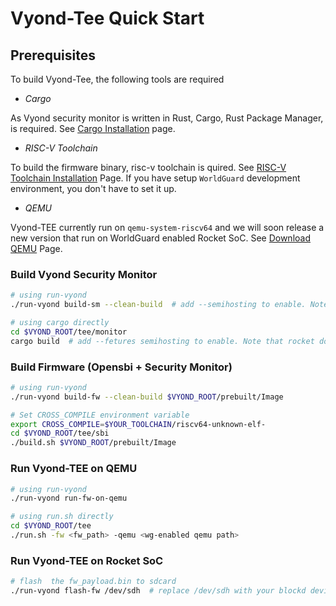 # Vyond-Tee Quick Start

## Prerequisites
To build Vyond-Tee, the following tools are required
- _*Cargo*_

As Vyond security monitor is written in Rust, Cargo, Rust Package Manager, is required. See [Cargo Installation](https://doc.rust-lang.org/cargo/getting-started/installation.html) page.

- _*RISC-V Toolchain*_

To build the firmware binary, risc-v toolchain is quired. See [RISC-V Toolchain Installation](https://bernardnongpoh.github.io/posts/riscv) Page. If you have setup `WorldGuard` development environment, you don't have to set it up.

- _*QEMU*_

Vyond-TEE currently run on `qemu-system-riscv64` and we will soon release a new version that run on WorldGuard enabled Rocket SoC. See [Download QEMU](https://www.qemu.org/download/) Page.

### Build Vyond Security Monitor
```sh
# using run-vyond
./run-vyond build-sm --clean-build  # add --semihosting to enable. Note that rocket doesn't support semihosting.
```
```sh
# using cargo directly
cd $VYOND_ROOT/tee/monitor
cargo build  # add --fetures semihosting to enable. Note that rocket doesn't support semihosting.
```

### Build Firmware (Opensbi + Security Monitor)
```sh
# using run-vyond
./run-vyond build-fw --clean-build $VYOND_ROOT/prebuilt/Image
```
```sh
# Set CROSS_COMPILE environment variable 
export CROSS_COMPILE=$YOUR_TOOLCHAIN/riscv64-unknown-elf-
cd $VYOND_ROOT/tee/sbi
./build.sh $VYOND_ROOT/prebuilt/Image
```

### Run Vyond-TEE on QEMU
```sh
# using run-vyond
./run-vyond run-fw-on-qemu
```
```sh
# using run.sh directly
cd $VYOND_ROOT/tee
./run.sh -fw <fw_path> -qemu <wg-enabled qemu path>
```

### Run Vyond-TEE on Rocket SoC
```sh
# flash  the fw_payload.bin to sdcard
./run-vyond flash-fw /dev/sdh  # replace /dev/sdh with your blockd device file of sdcard
```
